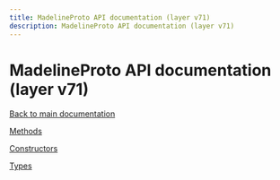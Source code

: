 ```yaml
---
title: MadelineProto API documentation (layer v71)
description: MadelineProto API documentation (layer v71)
---
```

# MadelineProto API documentation (layer v71)  

[Back to main documentation](..)  


[Methods](methods/)

[Constructors](constructors/)

[Types](types/)